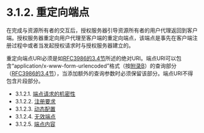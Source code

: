3.1.2. 重定向端点
======================
在完成与资源所有者的交互后，授权服务器引导资源所有者的用户代理返回到客户端。授权服务器重定向用户代理至客户端的重定向端点，该端点是事先在客户端注册过程中或者当发起授权请求时与授权服务器建立的。

重定向端点URI必须是如[RFC3986的3.4节][RFC3986#3.4]所述的绝对URI。端点URI可以包含“application/x-www-form-urlencoded”格式（按[附录B](../AppendixB/b.md)）的查询部分（[RFC3986的3.4节][RFC3986#3.4]），当添加额外的查询参数时必须保留该部分。端点URI不得包含片段部分。

- 3.1.2.1. [端点请求的机密性](3.1.2.1.md)
- 3.1.2.2. [注册要求](3.1.2.2.md)
- 3.1.2.3. [动态配置](3.1.2.3.md)
- 3.1.2.4. [无效端点](3.1.2.4.md)
- 3.1.2.5. [端点内容](3.1.2.5.md)

[RFC3986#3.4]: http://tools.ietf.org/html/rfc3986#section-3.4 "Uniform Resource Identifier (URI): Generic Syntax 3.4节"